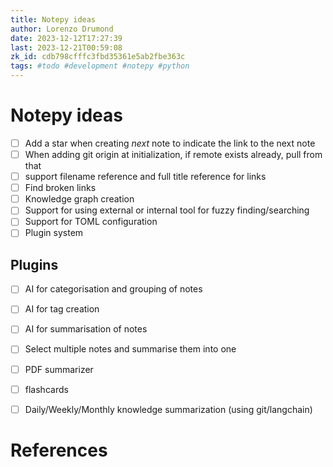 ```yaml
---
title: Notepy ideas
author: Lorenzo Drumond
date: 2023-12-12T17:27:39
last: 2023-12-21T00:59:08
zk_id: cdb798cfffc3fbd35361e5ab2fbe363c
tags: #todo #development #notepy #python
---
```



# Notepy ideas

- [ ] Add a star when creating _next_ note to indicate the link to the next note
- [ ] When adding git origin at initialization, if remote exists already, pull from that
- [ ] support filename reference and full title reference for links
- [ ] Find broken links
- [ ] Knowledge graph creation
- [ ] Support for using external or internal tool for fuzzy finding/searching
- [ ] Support for TOML configuration
- [ ] Plugin system

## Plugins
- [ ] AI for categorisation and grouping of notes
- [ ] AI for tag creation
- [ ] AI for summarisation of notes
- [ ] Select multiple notes and summarise them into one
- [ ] PDF summarizer
- [ ] flashcards
- [ ] Daily/Weekly/Monthly knowledge summarization (using git/langchain)


# References
